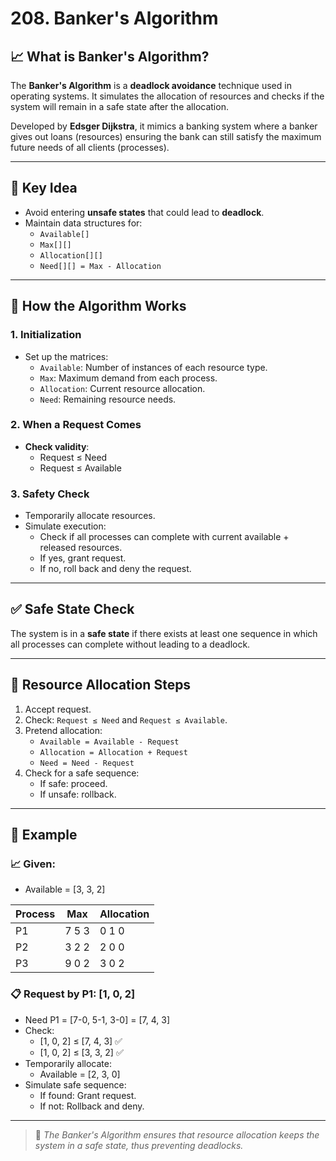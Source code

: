 # 208. Banker's Algorithm

## 📈 What is Banker's Algorithm?

The **Banker's Algorithm** is a **deadlock avoidance** technique used in operating systems. It simulates the allocation of resources and checks if the system will remain in a safe state after the allocation.

Developed by **Edsger Dijkstra**, it mimics a banking system where a banker gives out loans (resources) ensuring the bank can still satisfy the maximum future needs of all clients (processes).

---

## 📃 Key Idea

- Avoid entering **unsafe states** that could lead to **deadlock**.
- Maintain data structures for:
  - `Available[]`
  - `Max[][]`
  - `Allocation[][]`
  - `Need[][] = Max - Allocation`

---

## 🔎 How the Algorithm Works

### 1. **Initialization**
- Set up the matrices:
  - `Available`: Number of instances of each resource type.
  - `Max`: Maximum demand from each process.
  - `Allocation`: Current resource allocation.
  - `Need`: Remaining resource needs.

### 2. **When a Request Comes**
- **Check validity**:
  - Request ≤ Need
  - Request ≤ Available

### 3. **Safety Check**
- Temporarily allocate resources.
- Simulate execution:
  - Check if all processes can complete with current available + released resources.
  - If yes, grant request.
  - If no, roll back and deny the request.

---

## ✅ Safe State Check

The system is in a **safe state** if there exists at least one sequence in which all processes can complete without leading to a deadlock.

---

## 🔧 Resource Allocation Steps

1. Accept request.
2. Check: `Request ≤ Need` and `Request ≤ Available`.
3. Pretend allocation:
   - `Available = Available - Request`
   - `Allocation = Allocation + Request`
   - `Need = Need - Request`
4. Check for a safe sequence:
   - If safe: proceed.
   - If unsafe: rollback.

---

## 📄 Example

### 📈 Given:
- Available = [3, 3, 2]

| Process | Max   | Allocation |
|---------|--------|------------|
| P1      | 7 5 3  | 0 1 0      |
| P2      | 3 2 2  | 2 0 0      |
| P3      | 9 0 2  | 3 0 2      |

### 📋 Request by P1: [1, 0, 2]
- Need P1 = [7-0, 5-1, 3-0] = [7, 4, 3]
- Check:
  - [1, 0, 2] ≤ [7, 4, 3] ✅
  - [1, 0, 2] ≤ [3, 3, 2] ✅
- Temporarily allocate:
  - Available = [2, 3, 0]
- Simulate safe sequence:
  - If found: Grant request.
  - If not: Rollback and deny.

---

> 📘 *The Banker's Algorithm ensures that resource allocation keeps the system in a safe state, thus preventing deadlocks.*
